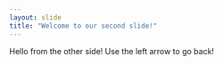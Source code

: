 ```yaml
---
layout: slide
title: "Welcome to our second slide!"
---
```

Hello from the other side!
Use the left arrow to go back!
